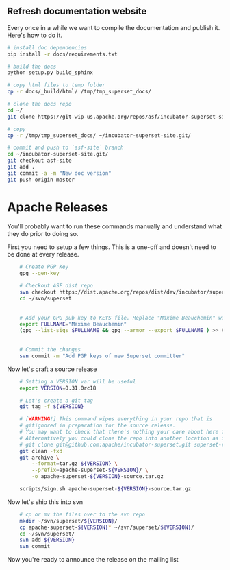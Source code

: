 <!--
Licensed to the Apache Software Foundation (ASF) under one
or more contributor license agreements.  See the NOTICE file
distributed with this work for additional information
regarding copyright ownership.  The ASF licenses this file
to you under the Apache License, Version 2.0 (the
"License"); you may not use this file except in compliance
with the License.  You may obtain a copy of the License at

  http://www.apache.org/licenses/LICENSE-2.0

Unless required by applicable law or agreed to in writing,
software distributed under the License is distributed on an
"AS IS" BASIS, WITHOUT WARRANTIES OR CONDITIONS OF ANY
KIND, either express or implied.  See the License for the
specific language governing permissions and limitations
under the License.
-->
## Refresh documentation website

Every once in a while we want to compile the documentation and publish it.
Here's how to do it.

```bash
# install doc dependencies
pip install -r docs/requirements.txt

# build the docs
python setup.py build_sphinx

# copy html files to temp folder
cp -r docs/_build/html/ /tmp/tmp_superset_docs/

# clone the docs repo
cd ~/
git clone https://git-wip-us.apache.org/repos/asf/incubator-superset-site.git

# copy
cp -r /tmp/tmp_superset_docs/ ~/incubator-superset-site.git/

# commit and push to `asf-site` branch
cd ~/incubator-superset-site.git/
git checkout asf-site
git add .
git commit -a -m "New doc version"
git push origin master
```

# Apache Releases

You'll probably want to run these commands manually and understand what
they do prior to doing so.

First you need to setup a few things. This is a one-off and doesn't
need to be done at every release.

```bash
    # Create PGP Key
    gpg --gen-key
     
    # Checkout ASF dist repo
    svn checkout https://dist.apache.org/repos/dist/dev/incubator/superset/ ~/svn/superset
    cd ~/svn/superset
 
  
    # Add your GPG pub key to KEYS file. Replace "Maxime Beauchemin" with your name
    export FULLNAME="Maxime Beauchemin"
    (gpg --list-sigs $FULLNAME && gpg --armor --export $FULLNAME ) >> KEYS
   
    
    # Commit the changes
    svn commit -m "Add PGP keys of new Superset committer"
```

Now let's craft a source release
```bash
    # Setting a VERSION var will be useful
    export VERSION=0.31.0rc18

    # Let's create a git tag
    git tag -f ${VERSION}

    # [WARNING!] This command wipes everything in your repo that is
    # gitignored in preparation for the source release.
    # You may want to check that there's nothing your care about here first.
    # Alternatively you could clone the repo into another location as in
    # git clone git@github.com:apache/incubator-superset.git superset-releases
    git clean -fxd
    git archive \
        --format=tar.gz ${VERSION} \
        --prefix=apache-superset-${VERSION}/ \
        -o apache-superset-${VERSION}-source.tar.gz

    scripts/sign.sh apache-superset-${VERSION}-source.tar.gz
```

Now let's ship this into svn

```bash
    # cp or mv the files over to the svn repo
    mkdir ~/svn/superset/${VERSION}/
    cp apache-superset-${VERSION}* ~/svn/superset/${VERSION}/
    cd ~/svn/superset/
    svn add ${VERSION}
    svn commit
```

Now you're ready to announce the release on the mailing list
